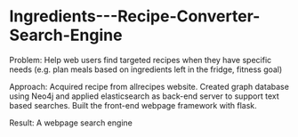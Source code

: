# Ingredients---Recipe-Converter-Search-Engine

Problem: Help web users find targeted recipes when they have specific needs (e.g. plan meals based on ingredients left in the fridge, fitness goal)

Approach: Acquired recipe from allrecipes website. Created graph database using Neo4j and applied elasticsearch as back-end server to support text based searches. Built the front-end webpage framework with flask. 

Result: A webpage search engine 

